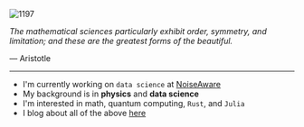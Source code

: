 ![1197](https://user-images.githubusercontent.com/12117783/125170816-df18b780-e17e-11eb-989e-3df6e933f33d.png)


<i>The mathematical sciences particularly exhibit order, symmetry, and limitation; 
and these are the greatest forms of the beautiful.</i>

<p>— Aristotle</p>

---
- I'm currently working on `data science` at [NoiseAware](https://noiseaware.io)
- My background is in **physics** and **data science**
- I'm interested in math, quantum computing, `Rust`, and `Julia`
- I blog about all of the above [here](https://blog.trentfridey.com)
